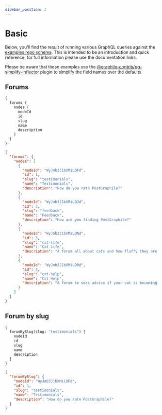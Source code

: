 ```yaml
---
sidebar_position: 2
---
```


# Basic

Below, you'll find the result of running various GraphQL queries against the
[examples repo schema](https://github.com/graphile/examples/tree/master/db).
This is intended to be an introduction and quick reference, for full information
please use the documentation links.

Please be aware that these examples use the
[@graphile-contrib/pg-simplify-inflector](https://github.com/graphile-contrib/pg-simplify-inflector)
plugin to simplify the field names over the defaults.

## Forums

```graphql
{
  forums {
    nodes {
      nodeId
      id
      slug
      name
      description
    }
  }
}
```

```json
{
  "forums": {
    "nodes": [
      {
        "nodeId": "WyJmb3J1bXMiLDFd",
        "id": 1,
        "slug": "testimonials",
        "name": "Testimonials",
        "description": "How do you rate PostGraphile?"
      },
      {
        "nodeId": "WyJmb3J1bXMiLDJd",
        "id": 2,
        "slug": "feedback",
        "name": "Feedback",
        "description": "How are you finding PostGraphile?"
      },
      {
        "nodeId": "WyJmb3J1bXMiLDNd",
        "id": 3,
        "slug": "cat-life",
        "name": "Cat Life",
        "description": "A forum all about cats and how fluffy they are and how they completely ignore their owners unless there is food. Or yarn."
      },
      {
        "nodeId": "WyJmb3J1bXMiLDRd",
        "id": 4,
        "slug": "cat-help",
        "name": "Cat Help",
        "description": "A forum to seek advice if your cat is becoming troublesome."
      }
    ]
  }
}
```

## Forum by slug

```graphql
{
  forumBySlug(slug: "testimonials") {
    nodeId
    id
    slug
    name
    description
  }
}
```

```json
{
  "forumBySlug": {
    "nodeId": "WyJmb3J1bXMiLDFd",
    "id": 1,
    "slug": "testimonials",
    "name": "Testimonials",
    "description": "How do you rate PostGraphile?"
  }
}
```
